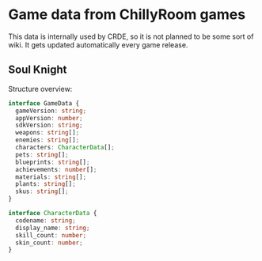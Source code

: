 # Game data from ChillyRoom games
This data is internally used by CRDE, so it is not planned to be some sort of wiki. It gets updated automatically every game release.
## Soul Knight
Structure overview:
```ts
interface GameData {
  gameVersion: string;
  appVersion: number;
  sdkVersion: string;
  weapons: string[];
  enemies: string[];
  characters: CharacterData[];
  pets: string[];
  blueprints: string[];
  achievements: number[];
  materials: string[];
  plants: string[];
  skus: string[];
}

interface CharacterData {
  codename: string;
  display_name: string;
  skill_count: number;
  skin_count: number;
}
```
